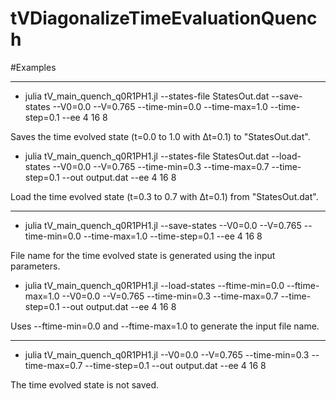 # tVDiagonalizeTimeEvaluationQuench

#Examples
- - - -
* julia tV_main_quench_q0R1PH1.jl --states-file StatesOut.dat --save-states --V0=0.0 --V=0.765 --time-min=0.0 --time-max=1.0 --time-step=0.1 --ee 4  16 8

Saves the time evolved state (t=0.0 to 1.0 with Δt=0.1) to "StatesOut.dat".

* julia tV_main_quench_q0R1PH1.jl --states-file StatesOut.dat --load-states --V0=0.0 --V=0.765 --time-min=0.3 --time-max=0.7 --time-step=0.1 --out output.dat --ee 4  16 8

Load the time evolved state (t=0.3 to 0.7 with Δt=0.1) from "StatesOut.dat".
- - - -

* julia tV_main_quench_q0R1PH1.jl  --save-states --V0=0.0 --V=0.765 --time-min=0.0 --time-max=1.0 --time-step=0.1 --ee 4  16 8

File name for the time evolved state is generated using the input parameters.

* julia tV_main_quench_q0R1PH1.jl  --load-states --ftime-min=0.0 --ftime-max=1.0  --V0=0.0 --V=0.765 --time-min=0.3 --time-max=0.7 --time-step=0.1 --out output.dat --ee 4  16 8

Uses --ftime-min=0.0 and --ftime-max=1.0  to generate the input file name.
- - - -

* julia tV_main_quench_q0R1PH1.jl  --V0=0.0 --V=0.765 --time-min=0.3 --time-max=0.7 --time-step=0.1 --out output.dat --ee 4  16 8

The time evolved state is not saved.

